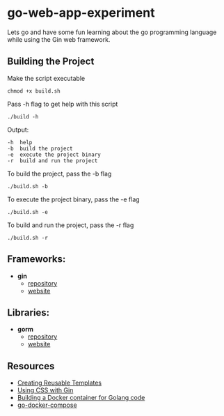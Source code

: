 # go-web-app-experiment

Lets go and have some fun learning about the go programming language while using the Gin web framework.

## Building the Project

Make the script executable
```
chmod +x build.sh
```

Pass -h flag to get help with this script
```
./build -h
```

Output:
```
-h	help
-b	build the project
-e	execute the project binary
-r	build and run the project
```

To build the project, pass the -b flag
```
./build.sh -b
```

To execute the project binary, pass the -e flag
```
./build.sh -e
```

To build and run the project, pass the -r flag
```
./build.sh -r
```

## Frameworks:
* **gin**
	* [repository](https://github.com/gin-gonic/gin)
	* [website](https://gin-gonic.com/)

## Libraries:
* **gorm**
	* [repository](https://github.com/go-gorm/gorm)
	* [website](https://gorm.io/)

## Resources
* [Creating Reusable Templates](https://chenyitian.gitbooks.io/gin-tutorials/content/gin/8.html)
* [Using CSS with Gin](https://universalglue.dev/posts/using-css-with-gin/)
* [Building a Docker container for Golang code](https://golangshowcase.com/question/building-a-docker-container-for-golang-code-package-package_name-is-not-in-goroot)
* [go-docker-compose](https://github.com/callicoder/go-docker-compose/blob/master/docker-compose.yml)
